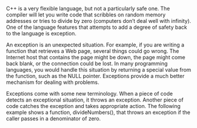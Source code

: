 C++ is a very flexible language, but not a particularly safe one. The compiler will let you write code that scribbles on random memory addresses or tries to divide by zero (computers don’t deal well with infinity). One of the language features that attempts to add a degree of safety back to the language is
exception.

An exception is an unexpected situation. For example, if you are writing a function that retrieves a Web page, several things could go wrong. The Internet host that contains the page might be down, the page might come back blank, or the connection could be lost. In many programming languages, you would handle this situation by returning a special value from the function, such as the NULL pointer. Exceptions provide a much better mechanism for dealing with problems.

Exceptions come with some new terminology. When a piece of code detects an exceptional situation, it throws an exception. Another piece of code catches the exception and takes appropriate action. The following example shows a function, divideNumbers(), that throws an exception if the caller passes in a denominator of zero.